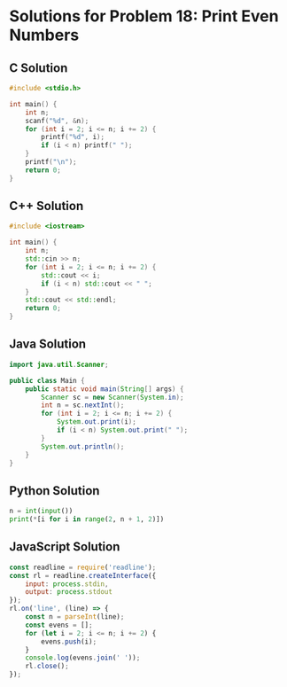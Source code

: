 # Solutions for Problem 18: Print Even Numbers

## C Solution
```c
#include <stdio.h>

int main() {
    int n;
    scanf("%d", &n);
    for (int i = 2; i <= n; i += 2) {
        printf("%d", i);
        if (i < n) printf(" ");
    }
    printf("\n");
    return 0;
}
```

## C++ Solution
```cpp
#include <iostream>

int main() {
    int n;
    std::cin >> n;
    for (int i = 2; i <= n; i += 2) {
        std::cout << i;
        if (i < n) std::cout << " ";
    }
    std::cout << std::endl;
    return 0;
}
```

## Java Solution
```java
import java.util.Scanner;

public class Main {
    public static void main(String[] args) {
        Scanner sc = new Scanner(System.in);
        int n = sc.nextInt();
        for (int i = 2; i <= n; i += 2) {
            System.out.print(i);
            if (i < n) System.out.print(" ");
        }
        System.out.println();
    }
}
```

## Python Solution
```python
n = int(input())
print(*[i for i in range(2, n + 1, 2)])
```

## JavaScript Solution
```javascript
const readline = require('readline');
const rl = readline.createInterface({
    input: process.stdin,
    output: process.stdout
});
rl.on('line', (line) => {
    const n = parseInt(line);
    const evens = [];
    for (let i = 2; i <= n; i += 2) {
        evens.push(i);
    }
    console.log(evens.join(' '));
    rl.close();
});
```
